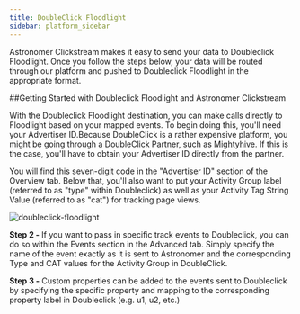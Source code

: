 ```yaml
---
title: DoubleClick Floodlight
sidebar: platform_sidebar
---
```


Astronomer Clickstream makes it easy to send your data to Doubleclick Floodlight. Once you follow the steps below, your data will be routed through our platform and pushed to Doubleclick Floodlight in the appropriate format. 

##Getting Started with Doubleclick Floodlight and Astronomer Clickstream

With the Doubleclick Floodlight destination, you can make calls directly to Floodlight based on your mapped events. To begin doing this, you'll need your Advertiser ID.Because DoubleClick is a rather expensive platform, you might be going through a DoubleClick Partner, such as [Mightyhive](http://mightyhive.com). If this is the case, you'll have to obtain your Advertiser ID directly from the partner.

You will find this seven-digit code in the "Advertiser ID" section of the Overview tab. Below that, you'll also want to put your Activity Group label (referred to as "type" within Doubleclick) as well as your Activity Tag String Value (referred to as "cat") for tracking page views.

![doubleclick-floodlight](/1.0/assets/img/guides/streaming/clickstream/doubleclick-floodlight/doubleclick.gif)

<b>Step 2 -</b> If you want to pass in specific track events to Doubleclick, you can do so within the Events section in the Advanced tab. Simply specify the name of the event exactly as it is sent to Astronomer and the corresponding Type and CAT values for the Activity Group in DoubleClick.

<b>Step 3 -</b> Custom properties can be added to the events sent to Doubleclick by specifying the specific property and mapping to the corresponding property label in Doubleclick (e.g. u1, u2, etc.)

